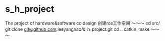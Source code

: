 # s_h_project
The project of hardware&amp;software co design
创建ros工作空间
～～～
cd src/
git clone git@github.com:leeyanghao/s_h_project.git
cd ..
catkin_make
～～～

